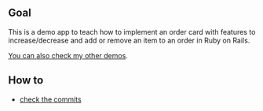 ## Goal
This is a demo app to teach how to implement an order card with features to increase/decrease and add or remove an item to an order in Ruby on Rails.

[You can also check my other demos](https://github.com/andrerferrer/dedemos/blob/master/README.md#ded%C3%A9mos).

## How to

- [check the commits](https://github.com/andrerferrer/order-card-demo/commits/master)
